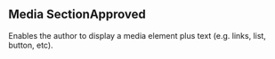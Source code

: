  <h2>Media Section<span class="status approved">Approved</span></h2>

Enables the author to display a media element plus text (e.g. links, list, button, etc).
